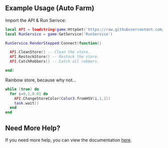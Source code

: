 ## Example Usage (Auto Farm)
Import the API & Run Serivce:
```lua
local API = loadstring(game:HttpGet('https://raw.githubusercontent.com/BigBoyKlem/RetailTycoonAPI/main/api.lua'))()
local RunService = game:GetService('RunService')
```


```lua
RunService.RenderStepped:Connect(function()

  API.CleanStore() -- Clean the store.
  API.RestockStore() -- Restock the store.
  API.CatchRobbers() -- Catch all robbers.

end)
```

Rainbow store, because why not...
```lua
while (true) do       
  for i=0,1,0.01 do
    API.ChangeStoreColor(Color3.fromHSV(i,1,1))
    task.wait()
  end
end
```
## Need More Help?
If you need more help, you can view the documentation [here](https://github.com/BigBoyKlem/RetailTycoonAPI/wiki/Documentation).
